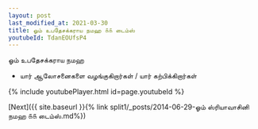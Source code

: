 ```yaml
---
layout: post
last_modified_at: 2021-03-30
title: ஓம் உபதேசக்கராய நமஹ ௧௧ டைம்ஸ்
youtubeId: TdanEOUfsP4
---
```

 
 
 ஓம் உபதேசக்கராய நமஹ  
 
 -  யார் ஆலோசனைகளை வழங்குகிறார்கள் / யார் கற்பிக்கிறார்கள் 
 
  
 
  
 
 
 
 
 
 


{% include youtubePlayer.html id=page.youtubeId %}
 
[Next]({{ site.baseurl }}{% link  split1/_posts/2014-06-29-ஓம் ஸ்ரியாவாசினி நமஹ ௧௧ டைம்ஸ்.md%})
 
